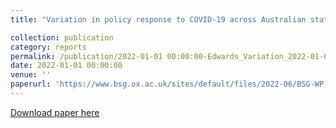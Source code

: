 ```yaml
---
title: "Variation in policy response to COVID-19 across Australian states and territories"

collection: publication
category: reports
permalink: /publication/2022-01-01 00:00:00-Edwards_Variation_2022-01-01
date: 2022-01-01 00:00:00
venue: ''
paperurl: 'https://www.bsg.ox.ac.uk/sites/default/files/2022-06/BSG-WP-046-2022.pdf'
---
```

[Download paper here](https://www.bsg.ox.ac.uk/sites/default/files/2022-06/BSG-WP-046-2022.pdf)
